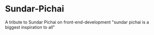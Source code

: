 # Sundar-Pichai
A tribute to Sundar Pichai on front-end-development
"sundar pichai is a biggest inspiration to all"

